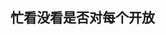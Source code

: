 ## 忙看没看是否对每个开放

<html>
	<head>
		<title>我的详情</title>
		<style type="text/css">
		*{padding：0；margin：0；}
img,h1{
         display:table;
         float:;
         margin:0 auto;
}
			

		</style>

	</head>
	<body>
 		 <h1> 我的网站</h1>
		<img src="C:\Users\Administrator\Desktop\个人作品\面膜详情-01.jpg"/>
	</body>
</html>
